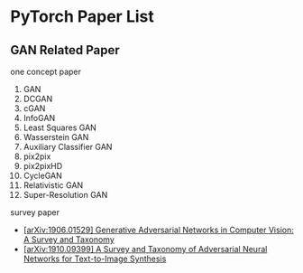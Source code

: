 # PyTorch Paper List

## GAN Related Paper

one concept paper

1. GAN
2. DCGAN
3. cGAN
4. InfoGAN
5. Least Squares GAN
6. Wasserstein GAN
7. Auxiliary Classifier GAN
8. pix2pix
9. pix2pixHD
10. CycleGAN
11. Relativistic GAN
12. Super-Resolution GAN

survey paper

- [[arXiv:1906.01529] Generative Adversarial Networks in Computer Vision: A Survey and Taxonomy](https://arxiv.org/abs/1906.01529)
- [[arXiv:1910.09399] A Survey and Taxonomy of Adversarial Neural Networks for Text-to-Image Synthesis](https://arxiv.org/abs/1910.09399)
